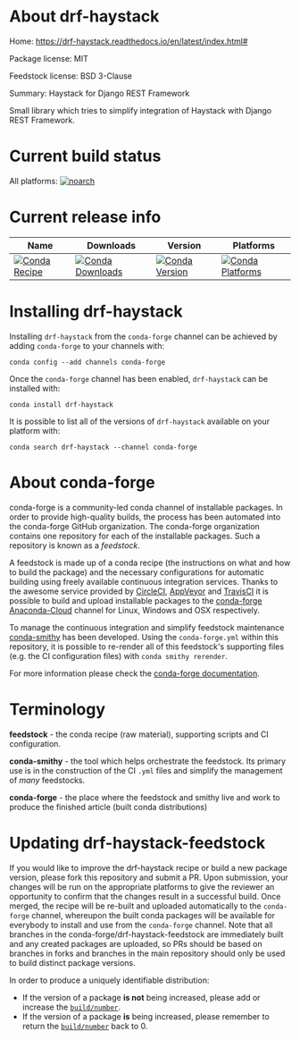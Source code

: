 About drf-haystack
==================

Home: https://drf-haystack.readthedocs.io/en/latest/index.html#

Package license: MIT

Feedstock license: BSD 3-Clause

Summary: Haystack for Django REST Framework

Small library which tries to simplify integration of Haystack with Django REST Framework.


Current build status
====================

All platforms:
[![noarch](https://img.shields.io/circleci/project/github/conda-forge/drf-haystack-feedstock/master.svg?label=noarch)](https://circleci.com/gh/conda-forge/drf-haystack-feedstock)

Current release info
====================

| Name | Downloads | Version | Platforms |
| --- | --- | --- | --- |
| [![Conda Recipe](https://img.shields.io/badge/recipe-drf--haystack-green.svg)](https://anaconda.org/conda-forge/drf-haystack) | [![Conda Downloads](https://img.shields.io/conda/dn/conda-forge/drf-haystack.svg)](https://anaconda.org/conda-forge/drf-haystack) | [![Conda Version](https://img.shields.io/conda/vn/conda-forge/drf-haystack.svg)](https://anaconda.org/conda-forge/drf-haystack) | [![Conda Platforms](https://img.shields.io/conda/pn/conda-forge/drf-haystack.svg)](https://anaconda.org/conda-forge/drf-haystack) |

Installing drf-haystack
=======================

Installing `drf-haystack` from the `conda-forge` channel can be achieved by adding `conda-forge` to your channels with:

```
conda config --add channels conda-forge
```

Once the `conda-forge` channel has been enabled, `drf-haystack` can be installed with:

```
conda install drf-haystack
```

It is possible to list all of the versions of `drf-haystack` available on your platform with:

```
conda search drf-haystack --channel conda-forge
```


About conda-forge
=================

conda-forge is a community-led conda channel of installable packages.
In order to provide high-quality builds, the process has been automated into the
conda-forge GitHub organization. The conda-forge organization contains one repository
for each of the installable packages. Such a repository is known as a *feedstock*.

A feedstock is made up of a conda recipe (the instructions on what and how to build
the package) and the necessary configurations for automatic building using freely
available continuous integration services. Thanks to the awesome service provided by
[CircleCI](https://circleci.com/), [AppVeyor](http://www.appveyor.com/)
and [TravisCI](https://travis-ci.org/) it is possible to build and upload installable
packages to the [conda-forge](https://anaconda.org/conda-forge)
[Anaconda-Cloud](http://docs.anaconda.org/) channel for Linux, Windows and OSX respectively.

To manage the continuous integration and simplify feedstock maintenance
[conda-smithy](http://github.com/conda-forge/conda-smithy) has been developed.
Using the ``conda-forge.yml`` within this repository, it is possible to re-render all of
this feedstock's supporting files (e.g. the CI configuration files) with ``conda smithy rerender``.

For more information please check the [conda-forge documentation](https://conda-forge.org/docs/).

Terminology
===========

**feedstock** - the conda recipe (raw material), supporting scripts and CI configuration.

**conda-smithy** - the tool which helps orchestrate the feedstock.
                   Its primary use is in the construction of the CI ``.yml`` files
                   and simplify the management of *many* feedstocks.

**conda-forge** - the place where the feedstock and smithy live and work to
                  produce the finished article (built conda distributions)


Updating drf-haystack-feedstock
===============================

If you would like to improve the drf-haystack recipe or build a new
package version, please fork this repository and submit a PR. Upon submission,
your changes will be run on the appropriate platforms to give the reviewer an
opportunity to confirm that the changes result in a successful build. Once
merged, the recipe will be re-built and uploaded automatically to the
`conda-forge` channel, whereupon the built conda packages will be available for
everybody to install and use from the `conda-forge` channel.
Note that all branches in the conda-forge/drf-haystack-feedstock are
immediately built and any created packages are uploaded, so PRs should be based
on branches in forks and branches in the main repository should only be used to
build distinct package versions.

In order to produce a uniquely identifiable distribution:
 * If the version of a package **is not** being increased, please add or increase
   the [``build/number``](http://conda.pydata.org/docs/building/meta-yaml.html#build-number-and-string).
 * If the version of a package **is** being increased, please remember to return
   the [``build/number``](http://conda.pydata.org/docs/building/meta-yaml.html#build-number-and-string)
   back to 0.